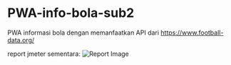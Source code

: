# PWA-info-bola-sub2
PWA informasi bola dengan memanfaatkan API dari https://www.football-data.org/

report jmeter sementara:
![Report Image](jmeterreport.png)
